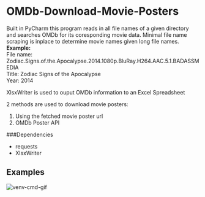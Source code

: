 # OMDb-Download-Movie-Posters

Built in PyCharm this program reads in all file names of a given directory and searches OMDb for its coresponding movie data. Minimal file name scraping is inplace to determine movie names given long file names.
<br>
<b>Example:</b>
<br>
File name: Zodiac.Signs.of.the.Apocalypse.2014.1080p.BluRay.H264.AAC.5.1.BADASSMEDIA<br>
Title: Zodiac Signs of the Apocalypse<br>
Year: 2014
<br>

XlsxWriter is used to ouput OMDb information to an Excel Spreadsheet

2 methods are used to download movie posters:
1. Using the fetched movie poster url
2. OMDb Poster API 


###Dependencies
* requests
* XlsxWriter


## Examples
![venv-cmd-gif](https://github.com/chilledwilba/OMDb-Download-Movie-Posters/images/gif_venv_cmd.gif)


